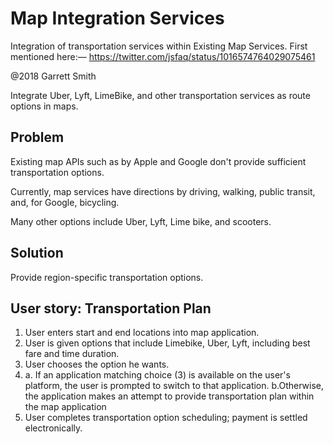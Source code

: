 # Map Integration Services

Integration of transportation services within Existing Map Services. First mentioned here:— https://twitter.com/jsfaq/status/1016574764029075461

@2018 Garrett Smith

Integrate Uber, Lyft, LimeBike, and other transportation services as route options in maps.

## Problem
Existing map APIs such as by Apple and Google don't provide sufficient transportation options.

Currently, map services have directions by driving, walking, public transit, and, for Google, bicycling.

Many other options include Uber, Lyft, Lime bike, and scooters. 

## Solution 
Provide region-specific transportation options.


## User story: Transportation Plan
1) User enters start and end locations into map application.
3) User is given options that include Limebike, Uber, Lyft, including best fare and time duration. 
3) User chooses the option he wants. 
4) a. If an application matching choice (3) is available on the user's platform, the user is prompted to switch to that application. 
 b.Otherwise, the application makes an attempt to provide transportation plan within the map application
5) User completes transportation option scheduling; payment is settled electronically.
